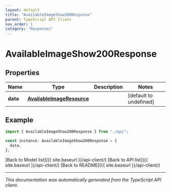 ```yaml
---
layout: default
title: "AvailableImageShow200Response"
parent: TypeScript API Client
nav_order: 1
category: "Responses"
---
```


# AvailableImageShow200Response

## Properties

| Name     | Type                                                    | Description | Notes                  |
| -------- | ------------------------------------------------------- | ----------- | ---------------------- |
| **data** | [**AvailableImageResource**](AvailableImageResource.md) |             | [default to undefined] |

## Example

```typescript
import { AvailableImageShow200Response } from "./api";

const instance: AvailableImageShow200Response = {
  data,
};
```

[Back to Model list]({{ site.baseurl }}/api-client/) [Back to API list]({{ site.baseurl }}/api-client/) [Back to README]({{ site.baseurl }}/api-client/)

---

_This documentation was automatically generated from the TypeScript API client._
